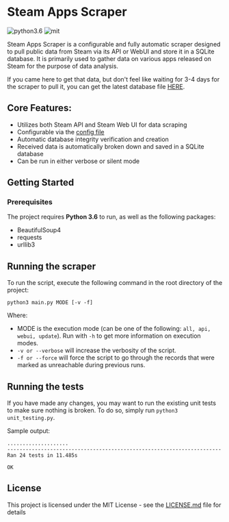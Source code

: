 # Steam Apps Scraper

![python3.6](https://img.shields.io/badge/python-3.6-blue.svg) ![mit](https://img.shields.io/github/license/mashape/apistatus.svg)

Steam Apps Scraper is a configurable and fully automatic scraper designed to pull public data from Steam via its API or WebUI and store it in a SQLite database. It is primarily used to gather data on various apps released on Steam for the purpose of data analysis.

If you came here to get that data, but don't feel like waiting for 3-4 days for the scraper to pull it, you can get the latest database file [HERE](https://drive.google.com/open?id=14V7gfa8Pk4YTgkS999Z_3lktK_60YFHY).


## Core Features:

- Utilizes both Steam API and Steam Web UI for data scraping
- Configurable via the [config file](config.yml)
- Automatic database integrity verification and creation
- Received data is automatically broken down and saved in a SQLite database
- Can be run in either verbose or silent mode

## Getting Started

### Prerequisites

The project requires **Python 3.6** to run, as well as the following packages:

- BeautifulSoup4
- requests
- urllib3

## Running the scraper

To run the script, execute the following command in the root directory of the project:
```
python3 main.py MODE [-v -f]
```
Where:
- MODE is the execution mode (can be one of the following: `all, api, webui, update`). Run with `-h` to get more information on execution modes.
- `-v or --verbose` will increase the verbosity of the script.
- `-f or --force` will force the script to go through the records that were marked as unreachable during previous runs. 

## Running the tests

If you have made any changes, you may want to run the existing unit tests to make sure nothing is broken. To do so, simply run `python3 unit_testing.py`.

Sample output:
```
....................
----------------------------------------------------------------------
Ran 24 tests in 11.485s

OK
```

## License

This project is licensed under the MIT License - see the [LICENSE.md](LICENSE.md) file for details